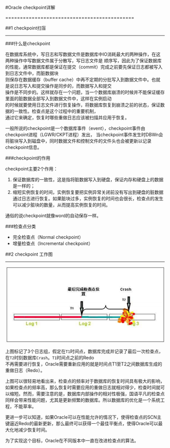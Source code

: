 #Oracle checkpoint详解

============================================

##1 checkpoint扫盲

-----------------------
###什么是checkpoint

  在数据库系统中，写日志和写数据文件是数据库中IO消耗最大的两种操作，在这两种操作中写数据文件属于分散写，写日志文件是
顺序写，因此为了保证数据库的性能，通常数据库都是保证在提交（commit）完成之前要先保证日志都被写入到日志文件中，而脏数据块  
则保存在数据缓存（buffer cache）中再不定期的分批写入到数据文件中。也就是说日志写入和提交操作是同步的，而数据写入和提交  
操作是不同步的。这样就存在一个问题，当一个数据库崩溃的时候并不能保证缓存里面的脏数据全部写入到数据文件中，这样在实例启动  
的时候就要使用日志文件进行恢复操作，将数据库恢复到崩溃之前的状态，保证数据的一致性。检查点是这个过程中的重要机制，  
通过它来确定，恢复时哪些重做日志应该被扫描并应用于恢复。

   一般所说的checkpoint是一个数据库事件（event），checkpoint事件由checkpoint进程（LGWR/CKPT进程）发出，
当checkpoint事件发生时DBWn会将脏块写入到磁盘中，同时数据文件和控制文件的文件头也会被更新以记录checkpoint信息。


###checkpoint的作用

checkpoint主要2个作用：

1. 保证数据库的一致性，这是指将脏数据写入到硬盘，保证内存和硬盘上的数据是一样的；
2. 缩短实例恢复的时间，实例恢复要把实例异常关闭前没有写出到硬盘的脏数据通过日志进行恢复。如果脏块过多，实例恢复的时间也会很长，检查点的发生可以减少脏块的数量，从而提高实例恢复的时间。

通俗的说checkpoint就像word的自动保存一样。

###检查点分类

* 完全检查点（Normal checkpoint）  
* 增量检查点（Incremental checkpoint）

##2 checkpoint 工作图

---

![test](checkpoint.png)  

  上图标记了3个日志组，假定在`T1`时间点，数据库完成并记录了最后一次检查点，在`T2`时刻数据库`Crash`。`T1`时间点之前的Redo  
不再需要进行恢复，Oracle需要重新应用的就是时间点T1至T2之间数据库生成的重做日志（Redo）。

上图可以很轻易地看出来，检查点的频率对于数据库的恢复时间具有极大的影响，如果检查点的频率高，那么恢复时需要应用的重做日志就相对得少，检查时间就可以缩短。然而，需要注意的是，数据库内部操作的相对性极强，国语平凡的检查点同样会带来性能问题，尤其是更新频繁的数据库。所以数据库的优化是一个系统工程，不能草率。

更进一步可以知道，如果Oracle可以在性能允许的情况下，使得检查点的SCN主键逼近Redo的最新更新，那么最终可以获得一个最佳平衡点，使得Oracle可以最大化地减少恢复时间。

为了实现这个目标，Oracle在不同版本中一直在改进检查点的算法。


